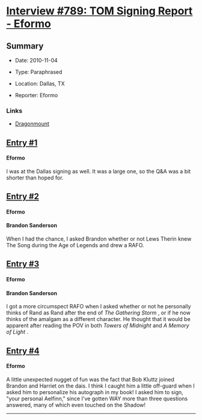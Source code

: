 # [Interview #789: TOM Signing Report - Eformo](https://www.theoryland.com/intvmain.php?i=789)

## Summary

- Date: 2010-11-04

- Type: Paraphrased

- Location: Dallas, TX

- Reporter: Eformo

### Links

- [Dragonmount](http://www.dragonmount.com/forums/topic/53029-tom-signing-tour-reports/page__st__20#entry1662740)


## [Entry #1](https://www.theoryland.com/intvmain.php?i=789#1)

#### Eformo

I was at the Dallas signing as well. It was a large one, so the Q&A was a bit shorter than hoped for.

## [Entry #2](https://www.theoryland.com/intvmain.php?i=789#2)

#### Eformo

#### Brandon Sanderson

When I had the chance, I asked Brandon whether or not Lews Therin knew The Song during the Age of Legends and drew a RAFO.

## [Entry #3](https://www.theoryland.com/intvmain.php?i=789#3)

#### Eformo

#### Brandon Sanderson

I got a more circumspect RAFO when I asked whether or not he personally thinks of Rand as Rand after the end of
*The Gathering Storm*
, or if he now thinks of the amalgam as a different character. He thought that it would be apparent after reading the POV in both
*Towers of Midnight*
and
*A Memory of Light*
.

## [Entry #4](https://www.theoryland.com/intvmain.php?i=789#4)

#### Eformo

A little unexpected nugget of fun was the fact that Bob Kluttz joined Brandon and Harriet on the dais. I think I caught him a little off-guard when I asked him to personalize his autograph in my book! I asked him to sign, "your personal Aelfinn," since I've gotten WAY more than three questions answered, many of which even touched on the Shadow!


---

